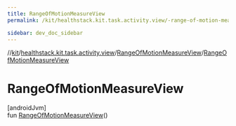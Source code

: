 ```yaml
---
title: RangeOfMotionMeasureView
permalink: /kit/healthstack.kit.task.activity.view/-range-of-motion-measure-view/-range-of-motion-measure-view.html

sidebar: dev_doc_sidebar
---
```

//[kit](../../../kit.html)/[healthstack.kit.task.activity.view](../index.html)/[RangeOfMotionMeasureView](index.html)/[RangeOfMotionMeasureView](-range-of-motion-measure-view.html)



# RangeOfMotionMeasureView



[androidJvm]\
fun [RangeOfMotionMeasureView](-range-of-motion-measure-view.html)()




